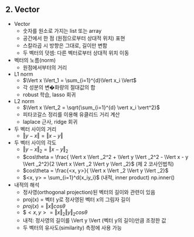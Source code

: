 ## 2. Vector

- Vector
  - 숫자를 원소로 가지는 list 또는 array
  - 공간에서 한 점 (원점으로부터 상대적 위치) 표현
  - 스칼라곱 시 방향은 그대로, 길이만 변함
  - 두 벡터의 덧셈: 다른 벡터로부터 상대적 위치 이동
- 벡터의 노름(norm)
  - 원점에서부터의 거리
- L1 norm
  - $\Vert x \Vert_1 = \sum_{i=1}^{d}\Vert x_i \Vert$
  - 각 성분의 변�화량의 절대값의 합
  - robust 학습, lasso 회귀
- L2 norm
  - $\Vert x \Vert_2 = \sqrt{\sum_{i=1}^{d} \vert x_i \vert^2}$
  - 피타코갈스 정리를 이용해 유클리드 거리 계산
  - laplace 근사, ridge 회귀
- 두 벡터 사이의 거리
  - $\Vert y - x \Vert = \Vert x - y \Vert$
- 두 벡터 사이의 각도
  - $\Vert y - x \Vert _2 = \Vert x - y \Vert _2$
  - $cos\theta = \frac{ \Vert x \Vert _2^2 + \Vert y \Vert _2^2 - \Vert x - y \Vert _2^2}{2 \Vert x \Vert _2 \Vert y \Vert _2}$ (제 2 코사인법칙)
  - $cos\theta = \frac{<x, y>}{ \Vert x \Vert _2 \Vert y \Vert _2}$
  - $<x, y> = \sum_{i=1}^d{x_iy_i}$ (내적, inner product) np.inner()
- 내적의 해석
  - 정사영(orthogonal projection)된 벡터의 길이와 관련이 있음
  - proj(x) = 벡터 y로 정사영된 벡터 x의 그림자 길이
  - $proj(x) = \Vert x \Vert cos\theta$
  - $$<x, y> = \Vert x \Vert _2 \Vert y \Vert _2cos\theta$
  - 내적: 정사영의 길이를 \Vert y \Vert (벡터 y의 길이)만큼 조정한 값
  - 두 벡터의 유사도(similarity) 측정에 사용 가능


